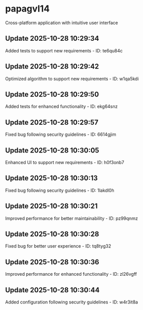 # papagvl14
Cross-platform application with intuitive user interface

## Update 2025-10-28 10:29:34
Added tests to support new requirements - ID: te6qu84c


## Update 2025-10-28 10:29:42
Optimized algorithm to support new requirements - ID: w1qa5kdi


## Update 2025-10-28 10:29:50
Added tests for enhanced functionality - ID: ekg64snz


## Update 2025-10-28 10:29:57
Fixed bug following security guidelines - ID: 6614gjim


## Update 2025-10-28 10:30:05
Enhanced UI to support new requirements - ID: h0f3onb7


## Update 2025-10-28 10:30:13
Fixed bug following security guidelines - ID: 1lakdl0h


## Update 2025-10-28 10:30:21
Improved performance for better maintainability - ID: pz99qnmz


## Update 2025-10-28 10:30:28
Fixed bug for better user experience - ID: tq8tyg32


## Update 2025-10-28 10:30:36
Improved performance for enhanced functionality - ID: zl26vgff


## Update 2025-10-28 10:30:44
Added configuration following security guidelines - ID: w4r3it8a


